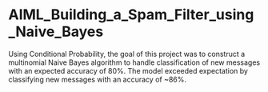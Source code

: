 # AIML_Building_a_Spam_Filter_using_Naive_Bayes
Using Conditional Probability, the goal of this project was to construct a multinomial Naive Bayes algorithm to handle classification of new messages with an expected accuracy of 80%.  The model exceeded expectation by classifying new messages with an accuracy of ~86%.
